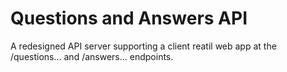 # Questions and Answers API

A redesigned API server supporting a client reatil web app at the /questions... and /answers... endpoints.
